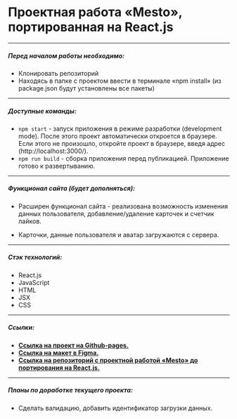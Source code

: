 # Проектная работа «Mesto», портированная на React.js

---

##### Перед началом работы необходимо:

- Клонировать репозиторий
- Находясь в папке с проектом ввести в терминале «npm install» (из package.json будут установлены все пакеты)

---

##### Доступные команды:

- `npm start` - запуск приложения в режиме разработки (development mode). После этого проект автоматически откроется в браузере. Если этого не произошло, откройте проект в браузере, введя адрес (http://localhost:3000/).
- `npm run build` - сборка приложения перед публикацией. Приложение готово к развертыванию.

---

##### Функционал сайта (будет дополняться):

- Расширен функционал сайта - реализована возможность изменения данных пользователя, добавление/удаление карточек и счетчик лайков.

- Карточки, данные пользователя и аватар загружаются с сервера.

---

##### Стэк технологий:

- React.js
- JavaScript
- HTML
- JSX
- CSS

---

##### Ссылки:

- [**Ссылка на проект на Github-pages.**](https://emilniftiev.github.io/mesto-react/)
- [**Ссылка на макет в Figma.**](https://www.figma.com/file/kRVLKwYG3d1HGLvh7JFWRT/JavaScript.-Sprint-6?node-id=0%3A1)
- [**Ссылка на репозиторий с проектной работой «Mesto» до портирования на React.js.**](https://github.com/EmilNiftiev/mesto/)

---

##### Планы по доработке текущего проекта:

- Сделать валидацию, добавить идентификатор загрузки данных.
